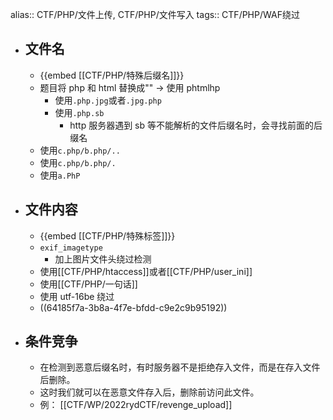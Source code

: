 alias:: CTF/PHP/文件上传, CTF/PHP/文件写入
tags:: CTF/PHP/WAF绕过

- ## 文件名
	- {{embed [[CTF/PHP/特殊后缀名]]}}
	- 题目将 php 和 html 替换成"" -> 使用 phtmlhp
		- 使用`.php.jpg`或者`.jpg.php`
		- 使用`.php.sb`
			- http 服务器遇到 sb 等不能解析的文件后缀名时，会寻找前面的后缀名
	- 使用`c.php/b.php/..`
	- 使用`c.php/b.php/.`
	- 使用`a.PhP`
- ## 文件内容
	- {{embed [[CTF/PHP/特殊标签]]}}
	- `exif_imagetype`
		- 加上图片文件头绕过检测
	- 使用[[CTF/PHP/htaccess]]或者[[CTF/PHP/user_ini]]
	- 使用[[CTF/PHP/一句话]]
	- 使用 utf-16be 绕过
	- ((64185f7a-3b8a-4f7e-bfdd-c9e2c9b95192))
- ## 条件竞争
	- 在检测到恶意后缀名时，有时服务器不是拒绝存入文件，而是在存入文件后删除。
	- 这时我们就可以在恶意文件存入后，删除前访问此文件。
	- 例： [[CTF/WP/2022rydCTF/revenge_upload]]